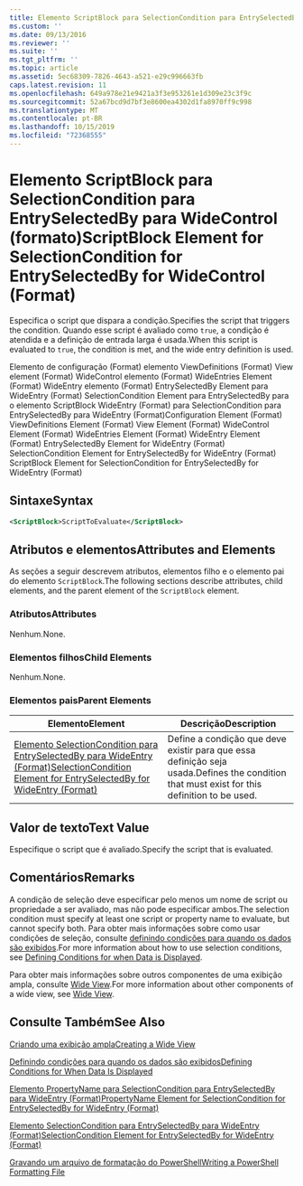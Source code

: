 ```yaml
---
title: Elemento ScriptBlock para SelectionCondition para EntrySelectedBy para WideControl (Format) | Microsoft Docs
ms.custom: ''
ms.date: 09/13/2016
ms.reviewer: ''
ms.suite: ''
ms.tgt_pltfrm: ''
ms.topic: article
ms.assetid: 5ec68309-7826-4643-a521-e29c996663fb
caps.latest.revision: 11
ms.openlocfilehash: 649a978e21e9421a3f3e953261e1d309e23c3f9c
ms.sourcegitcommit: 52a67bcd9d7bf3e8600ea4302d1fa8970ff9c998
ms.translationtype: MT
ms.contentlocale: pt-BR
ms.lasthandoff: 10/15/2019
ms.locfileid: "72368555"
---
```

# <a name="scriptblock-element-for-selectioncondition-for-entryselectedby-for-widecontrol-format"></a><span data-ttu-id="744d8-102">Elemento ScriptBlock para SelectionCondition para EntrySelectedBy para WideControl (formato)</span><span class="sxs-lookup"><span data-stu-id="744d8-102">ScriptBlock Element for SelectionCondition for EntrySelectedBy for WideControl (Format)</span></span>

<span data-ttu-id="744d8-103">Especifica o script que dispara a condição.</span><span class="sxs-lookup"><span data-stu-id="744d8-103">Specifies the script that triggers the condition.</span></span> <span data-ttu-id="744d8-104">Quando esse script é avaliado como `true`, a condição é atendida e a definição de entrada larga é usada.</span><span class="sxs-lookup"><span data-stu-id="744d8-104">When this script is evaluated to `true`, the condition is met, and the wide entry definition is used.</span></span>

<span data-ttu-id="744d8-105">Elemento de configuração (Format) elemento ViewDefinitions (Format) View element (Format) WideControl elemento (Format) WideEntries Element (Format) WideEntry elemento (Format) EntrySelectedBy Element para WideEntry (Format) SelectionCondition Element para EntrySelectedBy para o elemento ScriptBlock WideEntry (Format) para SelectionCondition para EntrySelectedBy para WideEntry (Format)</span><span class="sxs-lookup"><span data-stu-id="744d8-105">Configuration Element (Format) ViewDefinitions Element (Format) View Element (Format) WideControl Element (Format) WideEntries Element (Format) WideEntry Element (Format) EntrySelectedBy Element for WideEntry (Format) SelectionCondition Element for EntrySelectedBy for WideEntry (Format) ScriptBlock Element for SelectionCondition for EntrySelectedBy for WideEntry (Format)</span></span>

## <a name="syntax"></a><span data-ttu-id="744d8-106">Sintaxe</span><span class="sxs-lookup"><span data-stu-id="744d8-106">Syntax</span></span>

```xml
<ScriptBlock>ScriptToEvaluate</ScriptBlock>
```

## <a name="attributes-and-elements"></a><span data-ttu-id="744d8-107">Atributos e elementos</span><span class="sxs-lookup"><span data-stu-id="744d8-107">Attributes and Elements</span></span>

<span data-ttu-id="744d8-108">As seções a seguir descrevem atributos, elementos filho e o elemento pai do elemento `ScriptBlock`.</span><span class="sxs-lookup"><span data-stu-id="744d8-108">The following sections describe attributes, child elements, and the parent element of the `ScriptBlock` element.</span></span>

### <a name="attributes"></a><span data-ttu-id="744d8-109">Atributos</span><span class="sxs-lookup"><span data-stu-id="744d8-109">Attributes</span></span>

<span data-ttu-id="744d8-110">Nenhum.</span><span class="sxs-lookup"><span data-stu-id="744d8-110">None.</span></span>

### <a name="child-elements"></a><span data-ttu-id="744d8-111">Elementos filhos</span><span class="sxs-lookup"><span data-stu-id="744d8-111">Child Elements</span></span>

<span data-ttu-id="744d8-112">Nenhum.</span><span class="sxs-lookup"><span data-stu-id="744d8-112">None.</span></span>

### <a name="parent-elements"></a><span data-ttu-id="744d8-113">Elementos pais</span><span class="sxs-lookup"><span data-stu-id="744d8-113">Parent Elements</span></span>

|<span data-ttu-id="744d8-114">Elemento</span><span class="sxs-lookup"><span data-stu-id="744d8-114">Element</span></span>|<span data-ttu-id="744d8-115">Descrição</span><span class="sxs-lookup"><span data-stu-id="744d8-115">Description</span></span>|
|-------------|-----------------|
|[<span data-ttu-id="744d8-116">Elemento SelectionCondition para EntrySelectedBy para WideEntry (Format)</span><span class="sxs-lookup"><span data-stu-id="744d8-116">SelectionCondition Element for EntrySelectedBy for WideEntry (Format)</span></span>](./selectioncondition-element-for-entryselectedby-for-widecontrol-format.md)|<span data-ttu-id="744d8-117">Define a condição que deve existir para que essa definição seja usada.</span><span class="sxs-lookup"><span data-stu-id="744d8-117">Defines the condition that must exist for this definition to be used.</span></span>|

## <a name="text-value"></a><span data-ttu-id="744d8-118">Valor de texto</span><span class="sxs-lookup"><span data-stu-id="744d8-118">Text Value</span></span>

<span data-ttu-id="744d8-119">Especifique o script que é avaliado.</span><span class="sxs-lookup"><span data-stu-id="744d8-119">Specify the script that is evaluated.</span></span>

## <a name="remarks"></a><span data-ttu-id="744d8-120">Comentários</span><span class="sxs-lookup"><span data-stu-id="744d8-120">Remarks</span></span>

<span data-ttu-id="744d8-121">A condição de seleção deve especificar pelo menos um nome de script ou propriedade a ser avaliado, mas não pode especificar ambos.</span><span class="sxs-lookup"><span data-stu-id="744d8-121">The selection condition must specify at least one script or property name to evaluate, but cannot specify both.</span></span> <span data-ttu-id="744d8-122">Para obter mais informações sobre como usar condições de seleção, consulte [definindo condições para quando os dados são exibidos](./defining-conditions-for-displaying-data.md).</span><span class="sxs-lookup"><span data-stu-id="744d8-122">For more information about how to use selection conditions, see [Defining Conditions for when Data is Displayed](./defining-conditions-for-displaying-data.md).</span></span>

<span data-ttu-id="744d8-123">Para obter mais informações sobre outros componentes de uma exibição ampla, consulte [Wide View](./creating-a-wide-view.md).</span><span class="sxs-lookup"><span data-stu-id="744d8-123">For more information about other components of a wide view, see [Wide View](./creating-a-wide-view.md).</span></span>

## <a name="see-also"></a><span data-ttu-id="744d8-124">Consulte Também</span><span class="sxs-lookup"><span data-stu-id="744d8-124">See Also</span></span>

[<span data-ttu-id="744d8-125">Criando uma exibição ampla</span><span class="sxs-lookup"><span data-stu-id="744d8-125">Creating a Wide View</span></span>](./creating-a-wide-view.md)

[<span data-ttu-id="744d8-126">Definindo condições para quando os dados são exibidos</span><span class="sxs-lookup"><span data-stu-id="744d8-126">Defining Conditions for When Data Is Displayed</span></span>](./defining-conditions-for-displaying-data.md)

[<span data-ttu-id="744d8-127">Elemento PropertyName para SelectionCondition para EntrySelectedBy para WideEntry (Format)</span><span class="sxs-lookup"><span data-stu-id="744d8-127">PropertyName Element for SelectionCondition for EntrySelectedBy for WideEntry (Format)</span></span>](./propertyname-element-for-selectioncondition-for-entryselectedby-for-wideentry-format.md)

[<span data-ttu-id="744d8-128">Elemento SelectionCondition para EntrySelectedBy para WideEntry (Format)</span><span class="sxs-lookup"><span data-stu-id="744d8-128">SelectionCondition Element for EntrySelectedBy for WideEntry (Format)</span></span>](./selectioncondition-element-for-entryselectedby-for-widecontrol-format.md)

[<span data-ttu-id="744d8-129">Gravando um arquivo de formatação do PowerShell</span><span class="sxs-lookup"><span data-stu-id="744d8-129">Writing a PowerShell Formatting File</span></span>](./writing-a-powershell-formatting-file.md)
